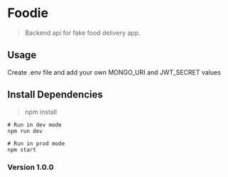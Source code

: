 # Foodie

> Backend api for fake food delivery app.

## Usage

Create .env file and add your own MONGO_URI and JWT_SECRET values

## Install Dependencies

> npm install

```
# Run in dev mode
npm run dev

# Run in prod mode
npm start
```

### Version 1.0.0
